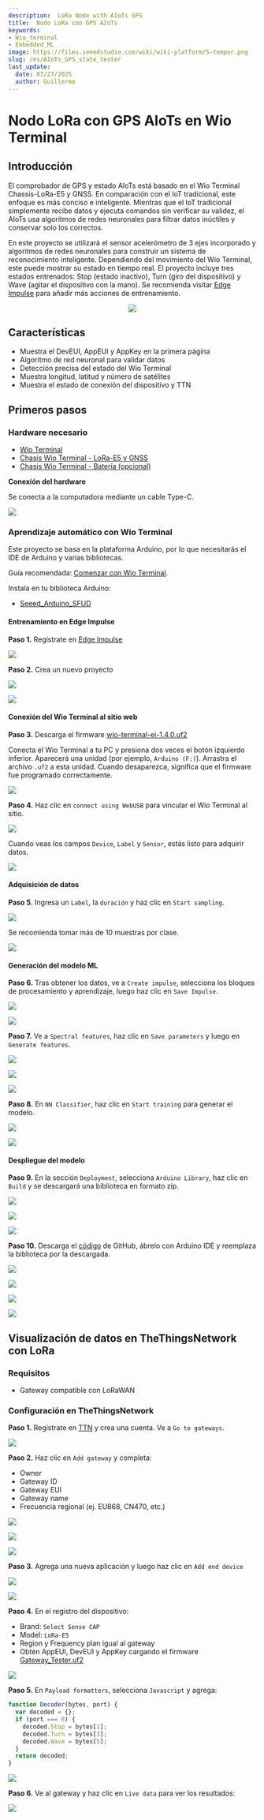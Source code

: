 ```yaml
---
description:  LoRa Node with AIoTs GPS
title:  Nodo LoRa con GPS AIoTs
keywords:
- Wio_terminal 
- Embedded_ML 
image: https://files.seeedstudio.com/wiki/wiki-platform/S-tempor.png
slug: /es/AIoTs_GPS_state_tester
last_update:
  date: 07/27/2025
  author: Guillermo
---
```


# Nodo LoRa con GPS AIoTs en Wio Terminal

## Introducción

El comprobador de GPS y estado AIoTs está basado en el Wio Terminal Chassis-LoRa-E5 y GNSS. En comparación con el IoT tradicional, este enfoque es más conciso e inteligente. Mientras que el IoT tradicional simplemente recibe datos y ejecuta comandos sin verificar su validez, el AIoTs usa algoritmos de redes neuronales para filtrar datos inúctiles y conservar solo los correctos.

En este proyecto se utilizará el sensor acelerómetro de 3 ejes incorporado y algoritmos de redes neuronales para construir un sistema de reconocimiento inteligente. Dependiendo del movimiento del Wio Terminal, este puede mostrar su estado en tiempo real. El proyecto incluye tres estados entrenados: Stop (estado inactivo), Turn (giro del dispositivo) y Wave (agitar el dispositivo con la mano). Se recomienda visitar [Edge Impulse](https://www.edgeimpulse.com/) para añadir más acciones de entrenamiento.

<div align="center"><img src="https://files.seeedstudio.com/wiki/Wio-Terminal-Edge-Impulse/banner.png" /></div>

## Características

* Muestra el DevEUI, AppEUI y AppKey en la primera página
* Algoritmo de red neuronal para validar datos
* Detección precisa del estado del Wio Terminal
* Muestra longitud, latitud y número de satélites
* Muestra el estado de conexión del dispositivo y TTN

## Primeros pasos

### Hardware necesario

* [Wio Terminal](https://www.seeedstudio.com/Wio-Terminal-p-4509.html)
* [Chasis Wio Terminal - LoRa-E5 y GNSS](https://www.seeedstudio.com/Wio-Terminal-Chassis-LoRa-E5-and-GNSS-p-5053.html)
* [Chasis Wio Terminal - Batería (opcional)](https://www.seeedstudio.com/Wio-Terminal-Chassis-Battery-650mAh-p-4756.html)

**Conexión del hardware**

Se conecta a la computadora mediante un cable Type-C.

![](https://files.seeedstudio.com/wiki/Alots/connectpc.jpg)

### Aprendizaje automático con Wio Terminal

Este proyecto se basa en la plataforma Arduino, por lo que necesitarás el IDE de Arduino y varias bibliotecas.

Guía recomendada: [Comenzar con Wio Terminal](https://wiki.seeedstudio.com/Wio-Terminal-Getting-Started/).

Instala en tu biblioteca Arduino:

* [Seeed\_Arduino\_SFUD](https://github.com/Seeed-Studio/Seeed_Arduino_SFUD)

#### Entrenamiento en Edge Impulse

**Paso 1.** Regístrate en [Edge Impulse](https://studio.edgeimpulse.com/login?next=%2Fstudio%2Fselect-project%3Fautoredirect%3D1)

![](https://files.seeedstudio.com/wiki/Alots/Alots1.png)

**Paso 2.** Crea un nuevo proyecto

![](https://files.seeedstudio.com/wiki/Alots/Alots2.png)

![](https://files.seeedstudio.com/wiki/Alots/Alots3.png)

#### Conexión del Wio Terminal al sitio web

**Paso 3.** Descarga el firmware [wio-terminal-ei-1.4.0.uf2](https://files.seeedstudio.com/wiki/Alots/wio-terminal-ei-1.4.0.uf2)

Conecta el Wio Terminal a tu PC y presiona dos veces el botón izquierdo inferior. Aparecerá una unidad (por ejemplo, `Arduino (F:)`). Arrastra el archivo `.uf2` a esta unidad. Cuando desaparezca, significa que el firmware fue programado correctamente.

![](https://files.seeedstudio.com/wiki/Alots/Alots5.png)

**Paso 4.** Haz clic en `connect using WebUSB` para vincular el Wio Terminal al sitio.

![](https://files.seeedstudio.com/wiki/Alots/Alots4.png)

Cuando veas los campos `Device`, `Label` y `Sensor`, estás listo para adquirir datos.

![](https://files.seeedstudio.com/wiki/Alots/Alots6.png)

#### Adquisición de datos

**Paso 5.** Ingresa un `Label`, la `duración` y haz clic en `Start sampling`.

![](https://files.seeedstudio.com/wiki/Alots/Alots8.png)

Se recomienda tomar más de 10 muestras por clase.

![](https://files.seeedstudio.com/wiki/Alots/Alots9.png)

#### Generación del modelo ML

**Paso 6.** Tras obtener los datos, ve a `Create impulse`, selecciona los bloques de procesamiento y aprendizaje, luego haz clic en `Save Impulse`.

![](https://files.seeedstudio.com/wiki/Alots/Alots10.png)

![](https://files.seeedstudio.com/wiki/Alots/Alots11.png)

**Paso 7.** Ve a `Spectral features`, haz clic en `Save parameters` y luego en `Generate features`.

![](https://files.seeedstudio.com/wiki/Alots/Alots12.png)

![](https://files.seeedstudio.com/wiki/Alots/Alots13.png)

![](https://files.seeedstudio.com/wiki/Alots/Alots15.png)

**Paso 8.** En `NN Classifier`, haz clic en `Start training` para generar el modelo.

![](https://files.seeedstudio.com/wiki/Alots/Alots16.png)

![](https://files.seeedstudio.com/wiki/Alots/Alots17.png)

#### Despliegue del modelo

**Paso 9.** En la sección `Deployment`, selecciona `Arduino Library`, haz clic en `Build` y se descargará una biblioteca en formato zip.

![](https://files.seeedstudio.com/wiki/Alots/Alots18.png)

![](https://files.seeedstudio.com/wiki/Alots/Alots19.png)

![](https://files.seeedstudio.com/wiki/Alots/Alots20.png)

**Paso 10.** Descarga el [código](https://github.com/0hotpotman0/AIoTs_GPS_state_tester) de GitHub, ábrelo con Arduino IDE y reemplaza la biblioteca por la descargada.

![](https://files.seeedstudio.com/wiki/Alots/Alots22.png)

![](https://files.seeedstudio.com/wiki/Alots/Alots35.png)

![](https://files.seeedstudio.com/wiki/Alots/Alots36.png)

![](https://files.seeedstudio.com/wiki/Alots/connect1.jpg)

## Visualización de datos en TheThingsNetwork con LoRa

### Requisitos

* Gateway compatible con LoRaWAN

### Configuración en TheThingsNetwork

**Paso 1.** Regístrate en [TTN](https://www.thethingsnetwork.org/) y crea una cuenta. Ve a `Go to gateways`.

![](https://files.seeedstudio.com/wiki/Alots/Alots24a.png)

**Paso 2.** Haz clic en `Add gateway` y completa:

* Owner
* Gateway ID
* Gateway EUI
* Gateway name
* Frecuencia regional (ej. EU868, CN470, etc.)

![](https://files.seeedstudio.com/wiki/Alots/Alots25.png)

![](https://files.seeedstudio.com/wiki/Alots/Alots26.png)

![](https://files.seeedstudio.com/wiki/Alots/Alots27.png)

**Paso 3.** Agrega una nueva aplicación y luego haz clic en `Add end device`

![](https://files.seeedstudio.com/wiki/Alots/Alots28.png)

![](https://files.seeedstudio.com/wiki/Alots/Alots29.png)

**Paso 4.** En el registro del dispositivo:

* Brand: `Select Sense CAP`
* Model: `LoRa-E5`
* Region y Frequency plan igual al gateway
* Obtén AppEUI, DevEUI y AppKey cargando el firmware [Gateway\_Tester.uf2](https://files.seeedstudio.com/wiki/Alots/Gateway_Tester.uf2)

![](https://files.seeedstudio.com/wiki/Alots/Alots31.png)

**Paso 5.** En `Payload formatters`, selecciona `Javascript` y agrega:

```js
function Decoder(bytes, port) {
  var decoded = {};
  if (port === 8) {
    decoded.Stop = bytes[1];
    decoded.Turn = bytes[3];
    decoded.Wave = bytes[5];
  }
  return decoded;
}
```

![](https://files.seeedstudio.com/wiki/Alots/Alots32.png)

**Paso 6.** Ve al gateway y haz clic en `Live data` para ver los resultados:

![](https://files.seeedstudio.com/wiki/Alots/Alots33a.png)
